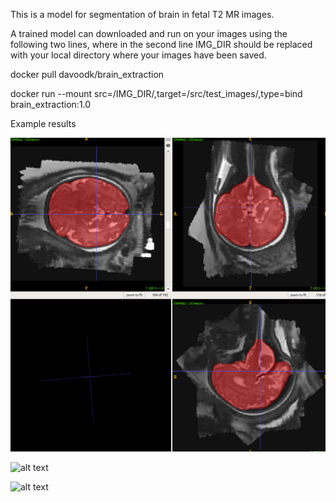 This is a model for segmentation of brain in fetal T2  MR images.

A trained model can downloaded and run on your images using the following two lines, where in the second line IMG_DIR should be replaced with your local directory where your images have been saved.

docker pull davoodk/brain_extraction

docker run   --mount src=/IMG_DIR/,target=/src/test_images/,type=bind  brain_extraction:1.0


Example results

![older](sample_results/older.png)  

![alt text](https://github.com/engineeringmath/brain_extraction/tree/master/sample_results/older.png?raw=true "older fetus" )

![alt text](https://github.com/engineeringmath/brain_extraction/tree/master/sample_results/younger.png?raw=true "younger fetus")
